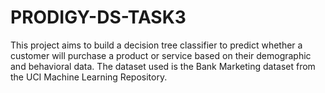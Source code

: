 # PRODIGY-DS-TASK3
This project aims to build a decision tree classifier to predict whether a customer will purchase a product or service based on their demographic and behavioral data. The dataset used is the Bank Marketing dataset from the UCI Machine Learning Repository.
